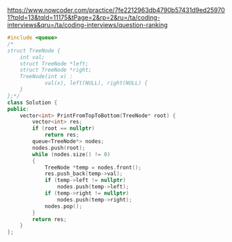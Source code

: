 https://www.nowcoder.com/practice/7fe2212963db4790b57431d9ed259701?tpId=13&tqId=11175&tPage=2&rp=2&ru=/ta/coding-interviews&qru=/ta/coding-interviews/question-ranking

```cpp
#include <queue>
/*
struct TreeNode {
	int val;
	struct TreeNode *left;
	struct TreeNode *right;
	TreeNode(int x) :
			val(x), left(NULL), right(NULL) {
	}
};*/
class Solution {
public:
    vector<int> PrintFromTopToBottom(TreeNode* root) {
        vector<int> res;
        if (root == nullptr)
            return res;
        queue<TreeNode*> nodes;
        nodes.push(root);
        while (nodes.size() != 0)
        {
            TreeNode *temp = nodes.front();
            res.push_back(temp->val);
            if (temp->left != nullptr)
                nodes.push(temp->left);
            if (temp->right != nullptr)
                nodes.push(temp->right);
            nodes.pop();
        }
        return res;
    }
};
```
